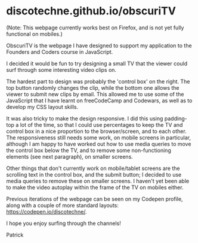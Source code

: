 # discotechne.github.io/obscuriTV

(Note: This webpage currently works best on Firefox, and is not yet fully functional on mobiles.)

ObscuriTV is the webpage I have designed to support my application to the Founders and Coders course in JavaScript.

I decided it would be fun to try designing a small TV that the viewer could surf through some interesting video clips on.

The hardest part to design was probably the 'control box' on the right. The top button randomly changes the clip, while the bottom one allows the viewer to submit new clips by email. This allowed me to use some of the JavaScript that I have learnt on freeCodeCamp and Codewars, as well as to develop my CSS layout skills.

It was also tricky to make the design responsive. I did this using padding-top a lot of the time, so that I could use percentages to keep the TV and control box in a nice proportion to the browser/screen, and to each other. The responsiveness still needs some work, on mobile screens in particular, although I am happy to have worked out how to use media queries to move the control box below the TV, and to remove some non-functioning elements (see next paragraph), on smaller screens.

Other things that don't currently work on mobile/tablet screens are the scrolling text in the control box, and the submit button; I decided to use media queries to remove these on smaller screens. I haven't yet been able to make the video autoplay within the frame of the TV on mobiles either. 

Previous iterations of the webpage can be seen on my Codepen profile, along with a couple of more standard layouts: https://codepen.io/discotechne/. 

I hope you enjoy surfing through the channels!

Patrick
